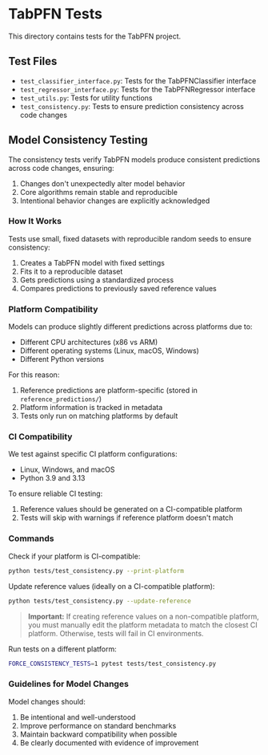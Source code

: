 # TabPFN Tests

This directory contains tests for the TabPFN project.

## Test Files

- `test_classifier_interface.py`: Tests for the TabPFNClassifier interface
- `test_regressor_interface.py`: Tests for the TabPFNRegressor interface 
- `test_utils.py`: Tests for utility functions
- `test_consistency.py`: Tests to ensure prediction consistency across code changes

## Model Consistency Testing

The consistency tests verify TabPFN models produce consistent predictions across code changes, ensuring:

1. Changes don't unexpectedly alter model behavior
2. Core algorithms remain stable and reproducible 
3. Intentional behavior changes are explicitly acknowledged

### How It Works

Tests use small, fixed datasets with reproducible random seeds to ensure consistency:

1. Creates a TabPFN model with fixed settings
2. Fits it to a reproducible dataset
3. Gets predictions using a standardized process
4. Compares predictions to previously saved reference values

### Platform Compatibility

Models can produce slightly different predictions across platforms due to:
- Different CPU architectures (x86 vs ARM)
- Different operating systems (Linux, macOS, Windows)
- Different Python versions

For this reason:
1. Reference predictions are platform-specific (stored in `reference_predictions/`)
2. Platform information is tracked in metadata
3. Tests only run on matching platforms by default

### CI Compatibility

We test against specific CI platform configurations:
- Linux, Windows, and macOS
- Python 3.9 and 3.13

To ensure reliable CI testing:
1. Reference values should be generated on a CI-compatible platform
2. Tests will skip with warnings if reference platform doesn't match

### Commands

Check if your platform is CI-compatible:
```bash
python tests/test_consistency.py --print-platform
```

Update reference values (ideally on a CI-compatible platform):
```bash
python tests/test_consistency.py --update-reference
```

> **Important:** If creating reference values on a non-compatible platform, you must manually edit the platform metadata to match the closest CI platform. Otherwise, tests will fail in CI environments.

Run tests on a different platform:
```bash
FORCE_CONSISTENCY_TESTS=1 pytest tests/test_consistency.py
```

### Guidelines for Model Changes

Model changes should:
1. Be intentional and well-understood
2. Improve performance on standard benchmarks
3. Maintain backward compatibility when possible
4. Be clearly documented with evidence of improvement